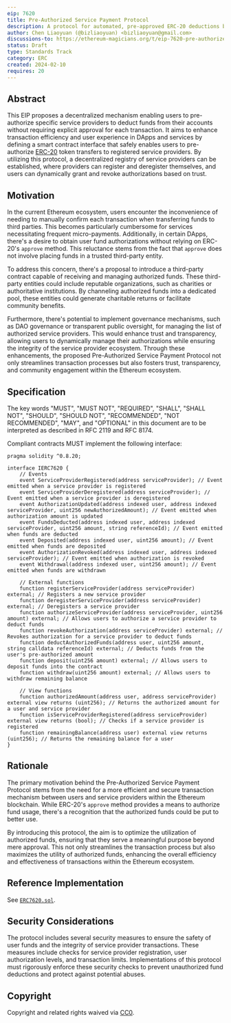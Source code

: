 ```yaml
---
eip: 7620
title: Pre-Authorized Service Payment Protocol
description: A protocol for automated, pre-approved ERC-20 deductions by authorized providers.
author: Chen Liaoyuan (@bizliaoyuan) <bizliaoyuan@gmail.com>
discussions-to: https://ethereum-magicians.org/t/eip-7620-pre-authorized-service-payment-protocol/18586
status: Draft
type: Standards Track
category: ERC
created: 2024-02-10
requires: 20
---
```


## Abstract

This EIP proposes a decentralized mechanism enabling users to pre-authorize specific service providers to deduct funds from their accounts without requiring explicit approval for each transaction. It aims to enhance transaction efficiency and user experience in DApps and services by defining a smart contract interface that safely enables users to pre-authorize [ERC-20](./eip-20.md) token transfers to registered service providers. By utilizing this protocol, a decentralized registry of service providers can be established, where providers can register and deregister themselves, and users can dynamically grant and revoke authorizations based on trust.

## Motivation

In the current Ethereum ecosystem, users encounter the inconvenience of needing to manually confirm each transaction when transferring funds to third parties. This becomes particularly cumbersome for services necessitating frequent micro-payments. Additionally, in certain DApps, there's a desire to obtain user fund authorizations without relying on ERC-20's `approve` method. This reluctance stems from the fact that `approve` does not involve placing funds in a trusted third-party entity.

To address this concern, there's a proposal to introduce a third-party contract capable of receiving and managing authorized funds. These third-party entities could include reputable organizations, such as charities or authoritative institutions. By channeling authorized funds into a dedicated pool, these entities could generate charitable returns or facilitate community benefits.

Furthermore, there's potential to implement governance mechanisms, such as DAO governance or transparent public oversight, for managing the list of authorized service providers. This would enhance trust and transparency, allowing users to dynamically manage their authorizations while ensuring the integrity of the service provider ecosystem. Through these enhancements, the proposed Pre-Authorized Service Payment Protocol not only streamlines transaction processes but also fosters trust, transparency, and community engagement within the Ethereum ecosystem.

## Specification

The key words "MUST", "MUST NOT", "REQUIRED", "SHALL", "SHALL NOT", "SHOULD", "SHOULD NOT", "RECOMMENDED", "NOT RECOMMENDED", "MAY", and "OPTIONAL" in this document are to be interpreted as described in RFC 2119 and RFC 8174.

Compliant contracts MUST implement the following interface:

```solidity
pragma solidity ^0.8.20;

interface IERC7620 {
    // Events
    event ServiceProviderRegistered(address serviceProvider); // Event emitted when a service provider is registered
    event ServiceProviderDeregistered(address serviceProvider); // Event emitted when a service provider is deregistered
    event AuthorizationUpdated(address indexed user, address indexed serviceProvider, uint256 newAuthorizedAmount); // Event emitted when authorization amount is updated
    event FundsDeducted(address indexed user, address indexed serviceProvider, uint256 amount, string referenceId); // Event emitted when funds are deducted
    event Deposited(address indexed user, uint256 amount); // Event emitted when funds are deposited
    event AuthorizationRevoked(address indexed user, address indexed serviceProvider); // Event emitted when authorization is revoked
    event Withdrawal(address indexed user, uint256 amount); // Event emitted when funds are withdrawn

    // External functions
    function registerServiceProvider(address serviceProvider) external; // Registers a new service provider
    function deregisterServiceProvider(address serviceProvider) external; // Deregisters a service provider
    function authorizeServiceProvider(address serviceProvider, uint256 amount) external; // Allows users to authorize a service provider to deduct funds
    function revokeAuthorization(address serviceProvider) external; // Revokes authorization for a service provider to deduct funds
    function deductAuthorizedFunds(address user, uint256 amount, string calldata referenceId) external; // Deducts funds from the user's pre-authorized amount
    function deposit(uint256 amount) external; // Allows users to deposit funds into the contract
    function withdraw(uint256 amount) external; // Allows users to withdraw remaining balance

    // View functions
    function authorizedAmount(address user, address serviceProvider) external view returns (uint256); // Returns the authorized amount for a user and service provider
    function isServiceProviderRegistered(address serviceProvider) external view returns (bool); // Checks if a service provider is registered
    function remainingBalance(address user) external view returns (uint256); // Returns the remaining balance for a user
}
```

## Rationale

The primary motivation behind the Pre-Authorized Service Payment Protocol stems from the need for a more efficient and secure transaction mechanism between users and service providers within the Ethereum blockchain. While ERC-20's `approve` method provides a means to authorize fund usage, there's a recognition that the authorized funds could be put to better use.

By introducing this protocol, the aim is to optimize the utilization of authorized funds, ensuring that they serve a meaningful purpose beyond mere approval. This not only streamlines the transaction process but also maximizes the utility of authorized funds, enhancing the overall efficiency and effectiveness of transactions within the Ethereum ecosystem.

## Reference Implementation

See [`ERC7620.sol`](../assets/erc-7620/contracts/ERC7620.sol).

## Security Considerations

The protocol includes several security measures to ensure the safety of user funds and the integrity of service provider transactions. These measures include checks for service provider registration, user authorization levels, and transaction limits. Implementations of this protocol must rigorously enforce these security checks to prevent unauthorized fund deductions and protect against potential abuses.

## Copyright

Copyright and related rights waived via [CC0](../LICENSE.md).